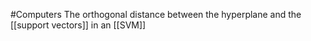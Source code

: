 #Computers 
The orthogonal distance between the hyperplane and the [[support vectors]] in an [[SVM]]